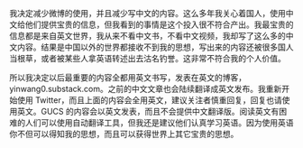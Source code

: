 <span>我决定减少微博的使用，并且减少写中文的内容。这么多年我关心着国人，使用中文给他们提供宝贵的信息，但我看到的事情是这个投入很不符合产出。我最宝贵的信息都是来自英文世界，我从来不看中文书，不看中文视频，我却写了这么多的中文内容。结果是中国以外的世界都接收不到我的思想，写出来的内容还被很多国人当根草，或者被某些人拿英语转述出去沽名钓誉。这非常不符合我的个人价值。</span>

<span>所以我决定以后最重要的内容全都用英文书写，发表在英文的博客， yinwang0.substack.com。之前的中文文章也会陆续翻译成英文发布。我重新开始使用 Twitter，而且上面的内容会全用英文，建议关注者慎重回复，回复也请使用英文。GUCS 的内容会以英文发表，而且不会提供中文翻译版。阅读英文有困难的人们可以使用自动翻译工具，但我还是建议他们认真学习英语。因为使用英语你不但可以得知我的思想，而且可以获得世界上其它宝贵的思想。</span>

